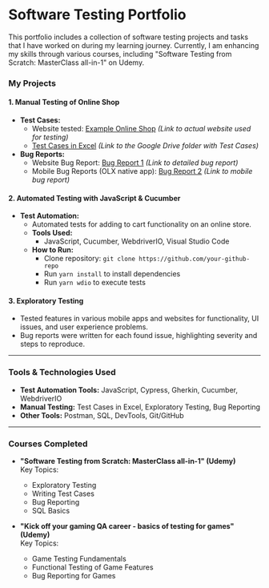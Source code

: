 # Software Testing Portfolio

This portfolio includes a collection of software testing projects and tasks that I have worked on during my learning journey. Currently, I am enhancing my skills through various courses, including "Software Testing from Scratch: MasterClass all-in-1" on Udemy.

### My Projects

#### 1. **Manual Testing of Online Shop**
   - **Test Cases:**
     - Website tested: [Example Online Shop](https://www.example.com) *(Link to actual website used for testing)*
     - [Test Cases in Excel](https://drive.google.com/your-link-to-excel) *(Link to the Google Drive folder with Test Cases)*
   - **Bug Reports:**
     - Website Bug Report: [Bug Report 1](https://drive.google.com/your-link-to-report) *(Link to detailed bug report)*
     - Mobile Bug Reports (OLX native app): [Bug Report 2](https://drive.google.com/your-link-to-mobile-report) *(Link to mobile bug report)*

#### 2. **Automated Testing with JavaScript & Cucumber**
   - **Test Automation:**
     - Automated tests for adding to cart functionality on an online store.
     - **Tools Used:**
       - JavaScript, Cucumber, WebdriverIO, Visual Studio Code
     - **How to Run:**
       - Clone repository: `git clone https://github.com/your-github-repo`
       - Run `yarn install` to install dependencies
       - Run `yarn wdio` to execute tests

#### 3. **Exploratory Testing**
   - Tested features in various mobile apps and websites for functionality, UI issues, and user experience problems.
   - Bug reports were written for each found issue, highlighting severity and steps to reproduce.

---

### Tools & Technologies Used

- **Test Automation Tools:** JavaScript, Cypress, Gherkin, Cucumber, WebdriverIO
- **Manual Testing:** Test Cases in Excel, Exploratory Testing, Bug Reporting
- **Other Tools:** Postman, SQL, DevTools, Git/GitHub

---

### Courses Completed

- **"Software Testing from Scratch: MasterClass all-in-1" (Udemy)**  
  Key Topics:  
  - Exploratory Testing  
  - Writing Test Cases  
  - Bug Reporting  
  - SQL Basics  

- **"Kick off your gaming QA career - basics of testing for games" (Udemy)**  
  Key Topics:  
  - Game Testing Fundamentals  
  - Functional Testing of Game Features  
  - Bug Reporting for Games  
